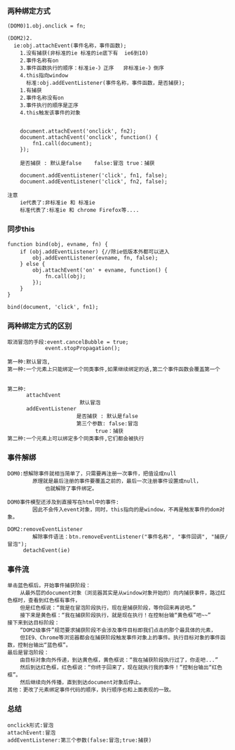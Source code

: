 ### 两种绑定方式
	(DOM0)1.obj.onclick = fn;	
		
	(DOM2)2.
	  ie:obj.attachEvent(事件名称，事件函数);
		1.没有捕获(非标准的ie 标准的ie底下有  ie6到10)
		2.事件名称有on
		3.事件函数执行的顺序：标准ie-》正序   非标准ie-》倒序
		4.this指向window
	      标准:obj.addEventListener(事件名称，事件函数，是否捕获);
		1.有捕获
		2.事件名称没有on
		3.事件执行的顺序是正序
		4.this触发该事件的对象
		
		
		document.attachEvent('onclick', fn2);
		document.attachEvent('onclick', function() {
			fn1.call(document);
		});
		
		是否捕获 : 默认是false    false:冒泡 true：捕获
		
		document.addEventListener('click', fn1, false);
		document.addEventListener('click', fn2, false);
			
	注意
		ie代表了:非标准ie 和 标准ie
		标准代表了:标准ie 和 chrome Firefox等....

### 同步this
	function bind(obj, evname, fn) {
		if (obj.addEventListener) {//除ie低版本外都可以进入
			obj.addEventListener(evname, fn, false);
		} else {
			obj.attachEvent('on' + evname, function() {
				fn.call(obj);
			});
		}
	}

	bind(document, 'click', fn1);
	

### 两种绑定方式的区别
	取消冒泡的手段:event.cancelBubble = true;
		   	    event.stopPropagation();

	第一种:默认冒泡,
	第一种:一个元素上只能绑定一个同类事件,如果继续绑定的话,第二个事件函数会覆盖第一个
	
	
	第二种: 
		  attachEvent
		  			       默认冒泡
		  addEventListener    
					      是否捕获 : 默认是false    
					      第三个参数: false:冒泡
							    true：捕获
	第二种:一个元素上可以绑定多个同类事件,它们都会被执行


### 事件解绑
	DOM0:想解除事件就相当简单了，只需要再注册一次事件，把值设成null
			原理就是最后注册的事件要覆盖之前的，最后一次注册事件设置成null，
				也就解除了事件绑定。
				
	DOM0事件模型还涉及到直接写在html中的事件:
			因此不会传入event对象，同时，this指向的是window，不再是触发事件的dom对象。
			
	DOM2:removeEventListener
		 	解除事件语法：btn.removeEventListener("事件名称", "事件回调", "捕获/冒泡");
		 detachEvent(ie)
		 	
### 事件流
	单击蓝色框后，开始事件捕获阶段：
		从最外层的document对象（浏览器其实是从window对象开始的）向内捕获事件，路过红色框时，查看到红色框有事件，
		但是红色框说：“我是在冒泡阶段执行，现在是捕获阶段，等你回来再说吧。”
		接下来是黄色框：“我在捕获阶段执行，就是现在执行！在控制台输“黄色框”吧~~”
	接下来到达目标阶段：
		“DOM2级事件”规范要求捕获阶段不会涉及事件目标即我们点击的那个最具体的元素，
		但IE9、Chrome等浏览器都会在捕获阶段触发事件对象上的事件。执行目标对象的事件函数，控制台输出“蓝色框”。
	最后是冒泡阶段：
		由目标对象向外传递，到达黄色框，黄色框说：“我在捕获阶段执行过了，你走吧...”
		然后到达红色框，红色框说：“你终于回来了，现在就执行我的事件！”控制台输出“红色框”。
		然后继续向外传播，直到到达document对象后停止。
	其他：更改了元素绑定事件代码的顺序，执行顺序也和上面表现的一致。

### 总结
	onclick形式:冒泡
	attachEvent:冒泡
	addEventListener:第三个参数(false:冒泡;true:捕获)